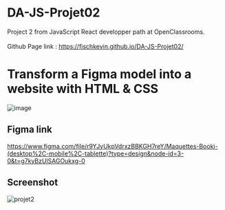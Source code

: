 # DA-JS-Projet02
 
Project 2 from JavaScript React developper path at OpenClassrooms.<br><br>
Github Page link : https://fischkevin.github.io/DA-JS-Projet02/

# Transform a Figma model into a website with HTML & CSS

![image](https://github.com/FischKevin/DA-JS-Projet02/assets/53255309/64df9d45-c29d-4a18-b1e0-98fb6f94cf38)

## Figma link
https://www.figma.com/file/r9YJyUkpVdrxzBBKGH7reY/Maquettes-Booki-(desktop%2C-mobile%2C-tablette)?type=design&node-id=3-0&t=g7kyBzUlSAGOukxg-0

## Screenshot
![projet2](https://github.com/FischKevin/DA-JS-Projet02/assets/53255309/db37b249-e075-4ab8-9bb8-7c365295fa55)
